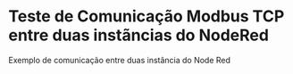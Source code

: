 # Teste de Comunicação Modbus TCP entre duas instãncias do NodeRed
Exemplo de comunicação entre duas instância do Node Red
